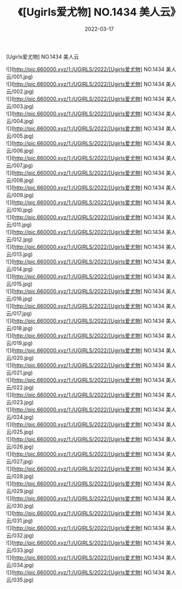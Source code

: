 ﻿---
layout: post
title:  《[Ugirls爱尤物] NO.1434 美人云》
date:   2022-03-17
img: http://pic.660000.xyz/1:/UGIRLS/2022/[Ugirls爱尤物] NO.1434 美人云/000.jpg
categories: [美女, 清纯, 唯美]
---

[Ugirls爱尤物] NO.1434 美人云

 ![](http://pic.660000.xyz/1:/UGIRLS/2022/[Ugirls爱尤物] NO.1434 美人云/001.jpg) <br>![](http://pic.660000.xyz/1:/UGIRLS/2022/[Ugirls爱尤物] NO.1434 美人云/002.jpg) <br>![](http://pic.660000.xyz/1:/UGIRLS/2022/[Ugirls爱尤物] NO.1434 美人云/003.jpg) <br>![](http://pic.660000.xyz/1:/UGIRLS/2022/[Ugirls爱尤物] NO.1434 美人云/004.jpg) <br>![](http://pic.660000.xyz/1:/UGIRLS/2022/[Ugirls爱尤物] NO.1434 美人云/005.jpg) <br>![](http://pic.660000.xyz/1:/UGIRLS/2022/[Ugirls爱尤物] NO.1434 美人云/006.jpg) <br>![](http://pic.660000.xyz/1:/UGIRLS/2022/[Ugirls爱尤物] NO.1434 美人云/007.jpg) <br>![](http://pic.660000.xyz/1:/UGIRLS/2022/[Ugirls爱尤物] NO.1434 美人云/008.jpg) <br>![](http://pic.660000.xyz/1:/UGIRLS/2022/[Ugirls爱尤物] NO.1434 美人云/009.jpg) <br>![](http://pic.660000.xyz/1:/UGIRLS/2022/[Ugirls爱尤物] NO.1434 美人云/010.jpg) <br>![](http://pic.660000.xyz/1:/UGIRLS/2022/[Ugirls爱尤物] NO.1434 美人云/011.jpg) <br>![](http://pic.660000.xyz/1:/UGIRLS/2022/[Ugirls爱尤物] NO.1434 美人云/012.jpg) <br>![](http://pic.660000.xyz/1:/UGIRLS/2022/[Ugirls爱尤物] NO.1434 美人云/013.jpg) <br>![](http://pic.660000.xyz/1:/UGIRLS/2022/[Ugirls爱尤物] NO.1434 美人云/014.jpg) <br>![](http://pic.660000.xyz/1:/UGIRLS/2022/[Ugirls爱尤物] NO.1434 美人云/015.jpg) <br>![](http://pic.660000.xyz/1:/UGIRLS/2022/[Ugirls爱尤物] NO.1434 美人云/016.jpg) <br>![](http://pic.660000.xyz/1:/UGIRLS/2022/[Ugirls爱尤物] NO.1434 美人云/017.jpg) <br>![](http://pic.660000.xyz/1:/UGIRLS/2022/[Ugirls爱尤物] NO.1434 美人云/018.jpg) <br>![](http://pic.660000.xyz/1:/UGIRLS/2022/[Ugirls爱尤物] NO.1434 美人云/019.jpg) <br>![](http://pic.660000.xyz/1:/UGIRLS/2022/[Ugirls爱尤物] NO.1434 美人云/020.jpg) <br>![](http://pic.660000.xyz/1:/UGIRLS/2022/[Ugirls爱尤物] NO.1434 美人云/021.jpg) <br>![](http://pic.660000.xyz/1:/UGIRLS/2022/[Ugirls爱尤物] NO.1434 美人云/022.jpg) <br>![](http://pic.660000.xyz/1:/UGIRLS/2022/[Ugirls爱尤物] NO.1434 美人云/023.jpg) <br>![](http://pic.660000.xyz/1:/UGIRLS/2022/[Ugirls爱尤物] NO.1434 美人云/024.jpg) <br>![](http://pic.660000.xyz/1:/UGIRLS/2022/[Ugirls爱尤物] NO.1434 美人云/025.jpg) <br>![](http://pic.660000.xyz/1:/UGIRLS/2022/[Ugirls爱尤物] NO.1434 美人云/026.jpg) <br>![](http://pic.660000.xyz/1:/UGIRLS/2022/[Ugirls爱尤物] NO.1434 美人云/027.jpg) <br>![](http://pic.660000.xyz/1:/UGIRLS/2022/[Ugirls爱尤物] NO.1434 美人云/028.jpg) <br>![](http://pic.660000.xyz/1:/UGIRLS/2022/[Ugirls爱尤物] NO.1434 美人云/029.jpg) <br>![](http://pic.660000.xyz/1:/UGIRLS/2022/[Ugirls爱尤物] NO.1434 美人云/030.jpg) <br>![](http://pic.660000.xyz/1:/UGIRLS/2022/[Ugirls爱尤物] NO.1434 美人云/031.jpg) <br>![](http://pic.660000.xyz/1:/UGIRLS/2022/[Ugirls爱尤物] NO.1434 美人云/032.jpg) <br>![](http://pic.660000.xyz/1:/UGIRLS/2022/[Ugirls爱尤物] NO.1434 美人云/033.jpg) <br>![](http://pic.660000.xyz/1:/UGIRLS/2022/[Ugirls爱尤物] NO.1434 美人云/034.jpg) <br>![](http://pic.660000.xyz/1:/UGIRLS/2022/[Ugirls爱尤物] NO.1434 美人云/035.jpg) <br>
